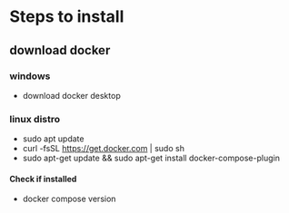 # Steps to install

## download docker 
### windows 
- download docker desktop

### linux distro
- sudo apt update
- curl -fsSL https://get.docker.com | sudo sh
- sudo apt-get update && sudo apt-get install docker-compose-plugin

#### Check if installed
- docker compose version
 
